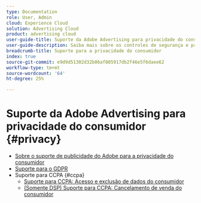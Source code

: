 ```yaml
---
type: Documentation
role: User, Admin
cloud: Experience Cloud
solution: Advertising Cloud
product: advertising cloud
user-guide-title: Suporte da Adobe Advertising para privacidade do consumidor
user-guide-description: Saiba mais sobre os controles de segurança e privacidade fornecidos pela Adobe Advertising para ajudar os clientes anunciantes a cumprir as leis de privacidade do consumidor.
breadcrumb-title: Suporte para a privacidade do consumidor
index: true
source-git-commit: e9d9d51302d32b06af805917db2f46e5f6daee62
workflow-type: tm+mt
source-wordcount: '64'
ht-degree: 25%

---
```



# Suporte da Adobe Advertising para privacidade do consumidor {#privacy}

+ [Sobre o suporte de publicidade do Adobe para a privacidade do consumidor](/help/privacy/home.md)
+ [Suporte para o GDPR](/help/privacy/gdpr.md)
+ Suporte para CCPA {#ccpa}
   + [Suporte para CCPA: Acesso e exclusão de dados do consumidor](/help/privacy/ccpa/ccpa-access-delete.md)
   + [(Somente DSP) Suporte para CCPA: Cancelamento de venda do consumidor](/help/privacy/ccpa/ccpa-opt-out-of-sale.md)
